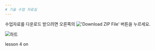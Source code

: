 ```yaml
---
# 기술 수업 자료실
---
```



수업자료를 다운로드 받으려면 오른쪽의 !['Download ZIP File'](https://mtinet.github.io/button.png) 버튼을 누르세요. 


![하트](http://www.littlebear.dk/images/sangskjulerfoto/hjerte.jpg)


lesson 4 on
